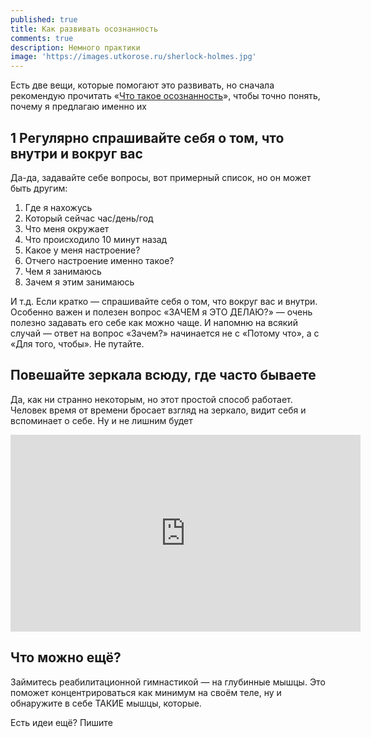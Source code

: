 ```yaml
---
published: true
title: Как развивать осознанность
comments: true
description: Немного практики
image: 'https://images.utkorose.ru/sherlock-holmes.jpg'
---
```

Есть две вещи, которые помогают это развивать, но сначала рекомендую прочитать «[Что такое осознанность](/awareness)», чтобы точно понять, почему я предлагаю именно их

## 1 Регулярно спрашивайте себя о том, что внутри и вокруг вас

Да-да, задавайте себе вопросы, вот примерный список, но он может быть другим:

1. Где я нахожусь
1. Который сейчас час/день/год
1. Что меня окружает
1. Что происходило 10 минут назад
1. Какое у меня настроение?
1. Отчего настроение именно такое?
1. Чем я занимаюсь
1. Зачем я этим занимаюсь

И т.д. Если кратко — спрашивайте себя о том, что вокруг вас и внутри. Особенно важен и полезен вопрос «ЗАЧЕМ я ЭТО ДЕЛАЮ?» — очень полезно задавать его себе как можно чаще. И напомню на всякий случай — ответ на вопрос «Зачем?» начинается не с «Потому что», а с «Для того, чтобы». Не путайте.

## Повешайте зеркала всюду, где часто бываете

Да, как ни странно некоторым, но этот простой способ работает. Человек время от времени бросает взгляд на зеркало, видит себя и вспоминает о себе. Ну и не лишним будет 

<iframe width="560" height="315" src="https://www.youtube.com/embed/vId_m1i0C6s" frameborder="0" allow="accelerometer; autoplay; clipboard-write; encrypted-media; gyroscope; picture-in-picture" allowfullscreen></iframe>

## Что можно ещё?

Займитесь реабилитационной гимнастикой — на глубинные мышцы. Это поможет концентрироваться как минимум на своём теле, ну и обнаружите в себе ТАКИЕ мышцы, которые.

Есть идеи ещё? Пишите
